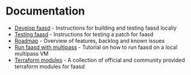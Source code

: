 # Documentation

- [Develop faasd](./DEV.md) - Instructions for building and testing faasd locally
- [Testing faasd](./PATCHES.md) - Instructions for testing a patch for faasd
- [Roadmap](./ROADMAP.md) - Overview of features, backlog and known issues
- [Run faasd with multipass](./MULTIPASS.md) - Tutorial on how to run faasd on a local multipass VM
- [Terraform modules](./TERRAFORM.md) - A collection of official and community provided terraform modules for faasd
